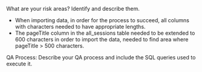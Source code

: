 What are your risk areas? Identify and describe them.
- When importing data, in order for the process to succeed, all columns with characters needed to have appropriate lengths.
- The pageTitle column in the all_sessions table needed to be extended to 600 characters in order to import the data,
needed to find area where pageTitle > 500 characters.



QA Process:
Describe your QA process and include the SQL queries used to execute it.
